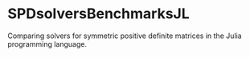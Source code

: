 # SPDsolversBenchmarksJL
Comparing solvers for symmetric positive definite matrices in the Julia programming language.
